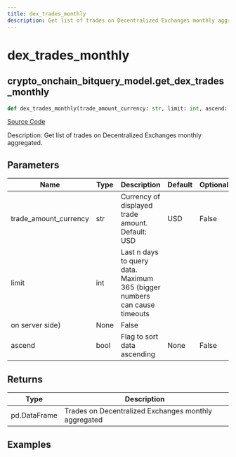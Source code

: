 ```yaml
---
title: dex_trades_monthly
description: Get list of trades on Decentralized Exchanges monthly aggregated.
---
```

# dex_trades_monthly

## crypto_onchain_bitquery_model.get_dex_trades_monthly

```python
def dex_trades_monthly(trade_amount_currency: str, limit: int, ascend: bool) -> DataFrame:
```
[Source Code](https://github.com/OpenBB-finance/OpenBBTerminal/tree/main/openbb_terminal/cryptocurrency/onchain/bitquery_model.py#L332)

Description: Get list of trades on Decentralized Exchanges monthly aggregated.

## Parameters

| Name | Type | Description | Default | Optional |
| ---- | ---- | ----------- | ------- | -------- |
| trade_amount_currency | str | Currency of displayed trade amount. Default: USD | USD | False |
| limit | int | Last n days to query data. Maximum 365 (bigger numbers can cause timeouts
on server side) | None | False |
| ascend | bool | Flag to sort data ascending | None | False |

## Returns

| Type | Description |
| ---- | ----------- |
| pd.DataFrame | Trades on Decentralized Exchanges monthly aggregated |

## Examples

